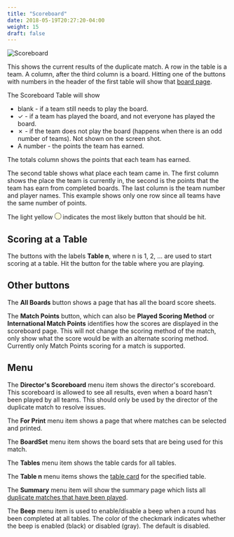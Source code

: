 ```yaml
---
title: "Scoreboard"
date: 2018-05-19T20:27:20-04:00
weight: 15
draft: false
---
```


![Scoreboard](../images/gen/Duplicate/Scoreboard.png)

This shows the current results of the duplicate match.  A row in the table is a team.  A column, after the third column is a board.  Hitting one of the buttons with numbers in the header of the first table will show that [board page](boardcomplete.html).

The Scoreboard Table will show

- blank - if a team still needs to play the board.
- &#10003; - if a team has played the board, and not everyone has played the board.
- &#10007; - if the team does not play the board (happens when there is an odd number of teams).  Not shown on the screen shot.
- A number - the points the team has earned.

The totals column shows the points that each team has earned.

The second table shows what place each team came in.  The first column shows the place the team is currently in, the second is the points that the team has earn from completed boards.  The last column is the team number and player names.  This example shows only one row since all teams have the same number of points.

The light yellow
<svg width="15.00" height="15.00" viewBox="-10.1 -10.1 20.2 20.2" class="piechart" style="display: inline-block;">
  <circle cx="0" cy="0" r="10" fill="lightyellow" stroke="black" stroke-width="1" stroke="black" stroke-width="1"></circle>
</svg>
indicates the most likely button that should be hit.

## Scoring at a Table

The buttons with the labels **Table n**, where n is 1, 2, ... are used to start scoring at a table.
Hit the button for the table where you are playing.

## Other buttons

The **All Boards** button shows a page that has all the board score sheets.

The **Match Points** button, which can also be **Played Scoring Method** or **International Match Points** identifies how the scores are displayed in the scoreboard page.  This will not change the scoring method of the match, only show what the score would be with an alternate scoring method.
Currently only Match Points scoring for a match is supported.

## Menu

The **Director's Scoreboard** menu item shows the director's scoreboard.  This scoreboard is allowed to see all results, even when a board hasn't been played by all teams.  This should only be used by the director of the duplicate match to resolve issues.

The **For Print** menu item shows a page that where matches can be selected and printed.

The **BoardSet** menu item shows the board sets that are being used for this match.

The **Tables** menu item shows the table cards for all tables.

The **Table n** menu items shows the [table card](table.html) for the specified table.

The **Summary** menu item will show the summary page which lists all [duplicate matches that have been played](summary.html).

The **Beep** menu item is used to enable/disable a beep when a round has been completed at all tables.  The color of the checkmark indicates whether the beep is enabled (black) or disabled (gray).  The default is disabled.

